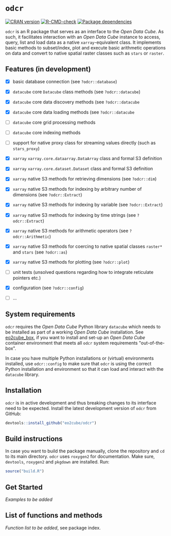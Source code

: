 # `odcr`

<!-- badges: start -->
[![CRAN version](https://www.r-pkg.org/badges/version/odcr)](https://CRAN.R-project.org/package=odcr)
[![R-CMD-check](https://github.com/eo2cube/odcr/workflows/R-CMD-check/badge.svg)](https://github.com/eo2cube/odcr/actions)
[![Package dependencies](https://tinyverse.netlify.com/badge/odcr)](https://CRAN.R-project.org/package=odcr)
<!-- badges: end -->

`odcr` is an R package that serves as an interface to the *Open Data Cube*. As such, it facilitates interaction with an *Open Data Cube* instance to access, query, list and load data as a native `xarray`-equivalent class. It implements basic methods to subset/index, plot and execute basic arithmetic operations on data and convert to native spatial raster classes such as `stars` or `raster`.

## Features (in development)

- [x] basic database connection (see `?odcr::database`)
- [x] `datacube` core `Datacube` class methods (see `?odcr::datacube`)
- [x] `datacube` core data discovery methods (see `?odcr::datacube`
- [x] `datacube` core data loading methods (see `?odcr::datacube`
- [ ] `datacube` core grid processing methods
- [ ] `datacube` core indexing methods
- [ ] support for native proxy class for streaming values directly (such as `stars_proxy`)
- [x] `xarray` `xarray.core.dataarray.DataArray` class and formal S3 definition
- [x] `xarray` `xarray.core.dataset.Dataset` class and formal S3 definition
- [x] `xarray` native S3 methods for retrieving dimensions (see `?odcr::dim`)
- [x] `xarray` native S3 methods for indexing by arbitrary number of dimensions (see `?odcr::Extract`)
- [x] `xarray` native S3 methods for indexing by variable (see `?odcr::Extract`)
- [x] `xarray` native S3 methods for indexing by time strings (see `?odcr::Extract`)
- [x] `xarray` native S3 methods for arithmetic operators (see `?odcr::Arithmetic`)
- [x] `xarray` native S3 methods for coercing to native spatial classes `raster*` and `stars` (see `?odcr::as`)
- [x] `xarray` native S3 methods for plotting (see `?odcr::plot`)
- [ ] unit tests (unsolved questions regarding how to integrate reticulate pointers etc.)
- [x] configuration (see `?odcr::config`)
- [ ] ...


## System requirements

`odcr` requires the *Open Data Cube* Python library `datacube` which needs to be installed as part of a working *Open Data Cube* installation. See [eo2cube_box](https://github.com/eo2cube/eo2cube_box), if you want to install and set-up an *Open Data Cube* container environment that meets all `odcr` system requirements "out-of-the-box".

In case you have multiple Python installations or (virtual) environments installed, use `odcr::config` to make sure that `odcr` is using the correct Python installation and environment so that it can load and interact with the `datacube` library.

## Installation

`odcr` is in active development and thus breaking changes to its interface need to be expected. Install the latest development version of `odcr` from GitHub:

```r
devtools::install_github("eo2cube/odcr")
```

## Build instructions

In case you want to build the package manually, clone the repository and `cd` to its main directory. `odcr` uses `roxygen2` for documentation. Make sure, `devtools`, `roxygen2` and `pkgdown` are installed. Run:

```R
source("build.R")
```

## Get Started

*Examples to be added*

## List of functions and methods

*Function list to be added*, see package index.




